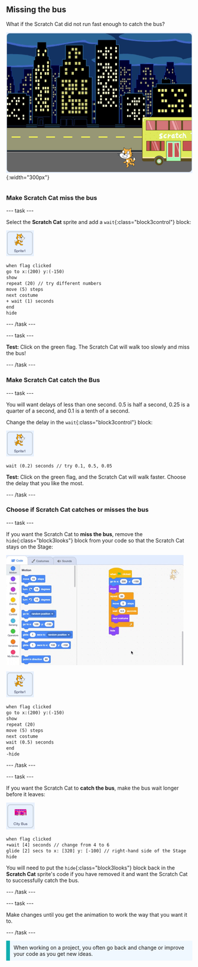 ## Missing the bus

<div style="display: flex; flex-wrap: wrap">
<div style="flex-basis: 200px; flex-grow: 1; margin-right: 15px;">
What if the Scratch Cat did not run fast enough to catch the bus?
</div>
<div>

![The Scratch Cat missing the bus.](images/cat-misses-bus.png){:width="300px"}

</div>
</div>

### Make Scratch Cat miss the bus

--- task ---

Select the **Scratch Cat** sprite and add a `wait`{:class="block3control"} block:

![The Scratch Cat sprite.](images/scratch-cat-sprite.png)

```blocks3
when flag clicked
go to x:(200) y:(-150) 
show
repeat (20) // try different numbers
move (5) steps 
next costume 
+ wait (1) seconds
end
hide
```
--- /task ---

--- task ---

**Test:** Click on the green flag. The Scratch Cat will walk too slowly and miss the bus!

--- /task ---

### Make Scratch Cat catch the Bus

--- task ---

You will want delays of less than one second. 0.5 is half a second, 0.25 is a quarter of a second, and 0.1 is a tenth of a second. 

Change the delay in the `wait`{:class="block3control"} block:

![The Scratch Cat sprite.](images/scratch-cat-sprite.png)

```blocks3
wait (0.2) seconds // try 0.1, 0.5, 0.05
```

**Test:** Click on the green flag, and the Scratch Cat will walk faster. Choose the delay that you like the most.

--- /task ---

### Choose if Scratch Cat catches or misses the bus

--- task ---

If you want the Scratch Cat to **miss the bus**, remove the `hide`{:class="block3looks"} block from your code so that the Scratch Cat stays on the Stage:

![Dragging the 'hide' block from the script in the Code area to the Blocks menu to remove the block from the script.](images/removing-blocks-at-script-ends.gif)

![The Scratch Cat sprite.](images/scratch-cat-sprite.png)

```blocks3
when flag clicked
go to x:(200) y:(-150) 
show
repeat (20) 
move (5) steps 
next costume
wait (0.5) seconds 
end
-hide
```
--- /task ---

--- task ---

If you want the Scratch Cat to **catch the bus**, make the bus wait longer before it leaves:

![The City Bus sprite.](images/bus-sprite.png)

```blocks3
when flag clicked 
+wait [4] seconds // change from 4 to 6
glide [2] secs to x: [320] y: [-100] // right-hand side of the Stage
hide
```

You will need to put the `hide`{:class="block3looks"} block back in the **Scratch Cat** sprite's code if you have removed it and want the Scratch Cat to successfully catch the bus.

--- /task ---

--- task ---

Make changes until you get the animation to work the way that you want it to.

--- /task ---

<p style="border-left: solid; border-width:10px; border-color: #0faeb0; background-color: aliceblue; padding: 10px;">
When working on a project, you often go back and change or improve your code as you get new ideas. 
</p>



